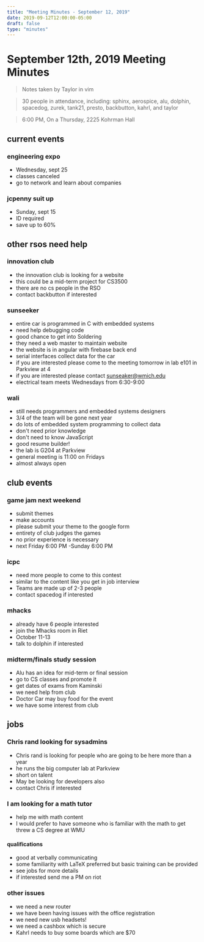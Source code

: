 ```yaml
---
title: "Meeting Minutes - September 12, 2019"
date: 2019-09-12T12:00:00-05:00
draft: false
type: "minutes"
---
```


# September 12th, 2019 Meeting Minutes
> Notes taken by Taylor in vim

> 30 people in attendance, including: sphinx, aerospice, alu, dolphin, spacedog, zurek, tank21, presto, backbutton, kahrl, and taylor

> 6:00 PM, On a Thursday, 2225 Kohrman Hall

## current events

### engineering expo
* Wednesday, sept 25
* classes canceled
* go to network and learn about companies

### jcpenny suit up
* Sunday, sept 15
* ID required
* save up to 60%

## other rsos need help

### innovation club

* the innovation club is looking for a website
* this could be a mid-term project for CS3500
* there are no cs people in the RSO
* contact backbutton   if interested

### sunseeker
* entire car is programmed in C with embedded  systems
* need help debugging code
* good chance to get into Soldering 
* they need a web master to maintain website
* the website is in angular with firebase back end
* serial interfaces collect data for the car
* if you are interested please come to the meeting tomorrow in lab e101 in Parkview at 4
* if you are interested please contact sunseaker@wmich.edu
* electrical team meets Wednesdays from 6:30-9:00 

### wali 
* still needs programmers and embedded systems designers
* 3/4 of the team will be gone next year
* do lots of embedded  system programming to collect data
* don't need prior knowledge
* don't need to know JavaScript
* good resume builder!
* the lab is G204 at Parkview
* general meeting is 11:00 on Fridays
* almost always open

## club events

### game jam next weekend
* submit themes
* make accounts
* please submit your theme to the google form
* entirety of club judges the games 
* no prior experience is necessary 
* next Friday 6:00 PM -Sunday  6:00 PM

### icpc
* need more people to come to this contest
* similar to the content like you get in job interview
* Teams are made up of 2-3 people
* contact spacedog if interested

### mhacks
* already have 6 people interested
* join the Mhacks room in Riet 
* October 11-13
* talk to dolphin if interested 

### midterm/finals study session
* Alu has an idea for mid-term or final session
* go to CS classes and promote it
* get dates of exams from Kaminski 
* we need help from club
* Doctor Car may buy food for the event
* we have some interest from club

## jobs

### Chris rand looking for sysadmins
* Chris rand is looking for people who are going to be here more than a year
* he runs the big computer lab at Parkview
* short on talent
* May be looking for developers also
* contact Chris if interested 

### I am looking for a math tutor 
* help me with math content
* I would prefer to have someone who is familiar with the math to get threw a CS degree at WMU

#### qualifications
*  good at verbally communicating
*  some familiarity with LaTeX preferred but basic training can be provided
* see jobs for more details
* if interested send me a PM on riot

### other issues 
* we need a new router 
* we have been having issues with the office registration 
* we need new usb headsets!
* we need a cashbox  which is secure
* Kahrl needs to buy some boards which are $70


